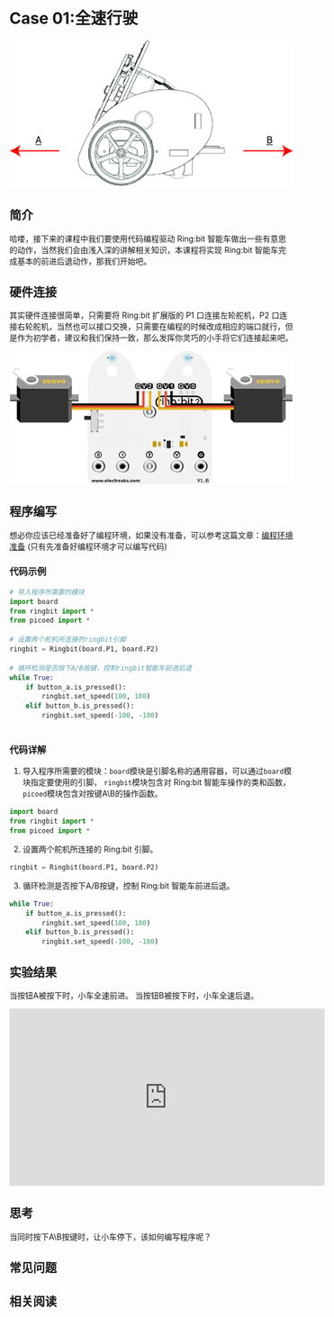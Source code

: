 # Case 01:全速行驶

![](./images/case01.png)

## 简介
 哈喽，接下来的课程中我们要使用代码编程驱动 Ring:bit 智能车做出一些有意思的动作，当然我们会由浅入深的讲解相关知识，本课程将实现 Ring:bit 智能车完成基本的前进后退动作，那我们开始吧。  
## 硬件连接
 其实硬件连接很简单，只需要将 Ring:bit 扩展版的 P1 口连接左轮舵机，P2 口连接右轮舵机，当然也可以接口交换，只需要在编程的时候改成相应的端口就行，但是作为初学者，建议和我们保持一致，那么发挥你灵巧的小手将它们连接起来吧。  

![](./images/case.png)

## 程序编写
想必你应该已经准备好了编程环境，如果没有准备，可以参考这篇文章：[编程环境准备](https://www.yuque.com/elecfreaks-learn/picoed/gxro38)
(只有先准备好编程环境才可以编写代码)
### 代码示例
```python
# 导入程序所需要的模块
import board
from ringbit import *
from picoed import *

# 设置两个舵机所连接的ringbit引脚
ringbit = Ringbit(board.P1, board.P2)

# 循环检测是否按下A/B按键，控制ringbit智能车前进后退
while True:
    if button_a.is_pressed():
        ringbit.set_speed(100, 100)
    elif button_b.is_pressed():
        ringbit.set_speed(-100, -100)
        
```
### 代码详解

1. 导入程序所需要的模块：`board`模块是引脚名称的通用容器，可以通过`board`模块指定要使用的引脚，  `ringbit`模块包含对 Ring:bit 智能车操作的类和函数，`picoed`模块包含对按键A\B的操作函数。
```python
import board
from ringbit import *
from picoed import *
```

2. 设置两个舵机所连接的 Ring:bit 引脚。
```python
ringbit = Ringbit(board.P1, board.P2)
```

3. 循环检测是否按下A/B按键，控制 Ring:bit 智能车前进后退。
```python
while True:
    if button_a.is_pressed():
        ringbit.set_speed(100, 100)
    elif button_b.is_pressed():
        ringbit.set_speed(-100, -100)
```
## 实验结果
当按钮A被按下时，小车全速前进。
当按钮B被按下时，小车全速后退。

<iframe width="560" height="315" src="https://www.youtube.com/embed/YRX2vkj1jmA" title="YouTube video player" frameborder="0" allow="accelerometer; autoplay; clipboard-write; encrypted-media; gyroscope; picture-in-picture" allowfullscreen></iframe>

## 思考
当同时按下A\B按键时，让小车停下，该如何编写程序呢？
## 常见问题
## 相关阅读
